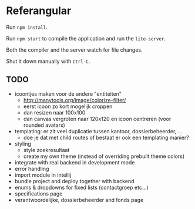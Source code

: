 # Referangular

Run `npm install`.

Run `npm start` to compile the application and run the `lite-server`.

Both the compiler and the server watch for file changes.

Shut it down manually with `Ctrl-C`.

## TODO

* icoontjes maken voor de andere "entiteiten"
  * http://manytools.org/image/colorize-filter/
  * eerst icoon zo kort mogelijk croppen
  * dan resizen naar 100x100
  * dan canvas vergroten naar 120x120 en icoon centreren (voor rounded avatars)
* templating: er zit veel duplicatie tussen kantoor, dossierbeheerder, ...
  * doe je dat met child routes of bestaat er ook een templating manier?
* styling
  * style zoekresultaat
  * create my own theme (instead of overriding prebuilt theme colors)
* integrate with real backend in development mode
* error handling
* import module in intellij
* bundle project and deploy together with backend
* enums & dropdowns for fixed lists (contactgroep etc...)
* specifications page
* verantwoordelijke, dossierbeheerder and fonds page

